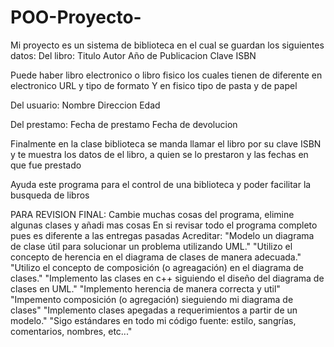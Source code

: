 # POO-Proyecto-
Mi proyecto es un sistema de biblioteca en el cual se guardan los siguientes datos:
Del libro: 
Titulo
Autor 
Año de Publicacion
Clave ISBN 

Puede haber libro electronico o libro fisico los cuales tienen de diferente en electronico 
URL y tipo de formato 
Y en fisico tipo de pasta y de papel 

Del usuario: 
Nombre 
Direccion 
Edad 

Del prestamo:
Fecha de prestamo 
Fecha de devolucion 

Finalmente en la clase biblioteca se manda llamar el libro por su clave ISBN y te muestra los datos de el libro, a quien se lo prestaron y las fechas en que fue prestado 

Ayuda este programa para el control de una biblioteca y poder facilitar la busqueda de libros 

PARA REVISION FINAL:
Cambie muchas cosas del programa, elimine algunas clases y añadi mas cosas
En si revisar todo el programa completo pues es diferente a las entregas pasadas 
Acreditar: 
"Modelo un diagrama de clase útil para solucionar un problema utilizando UML."
"Utilizo el concepto de herencia en el diagrama de clases de manera adecuada."
"Utilizo el concepto de composición (o agreagación) en el diagrama de clases."
"Implemento las clases en c++ siguiendo el diseño del diagrama de clases en UML."
"Implemento herencia de manera correcta y util"
"Impemento composición (o agregación) sieguiendo mi diagrama de clases"
"Implemento clases apegadas a requerimientos a partir de un modelo."
"Sigo estándares en todo mi código fuente: estilo, sangrías, comentarios, nombres, etc..."
